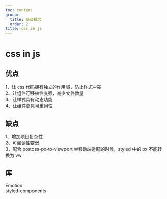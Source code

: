 ```yaml
---
toc: content
group:
  title: 基础概念
  order: 2
title: css in js
---
```


# css in js

## 优点

1、让 css 代码拥有独立的作用域，防止样式冲突  
2、让组件可移植性变强，减少文件数量  
3、让样式具有动态功能  
4、让组件更具可重用性

## 缺点

1、增加项目复杂性  
2、可阅读性变弱  
3、配合 postcss-px-to-viewport 坐移动端适配的时候，styled 中的 px 不能转换为 vw

## 库

Emotion  
styled-components

